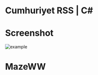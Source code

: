 # Cumhuriyet RSS | C#


# Screenshot


<img src="https://i.hizliresim.com/itanouc.png" alt="example">


# MazeWW

